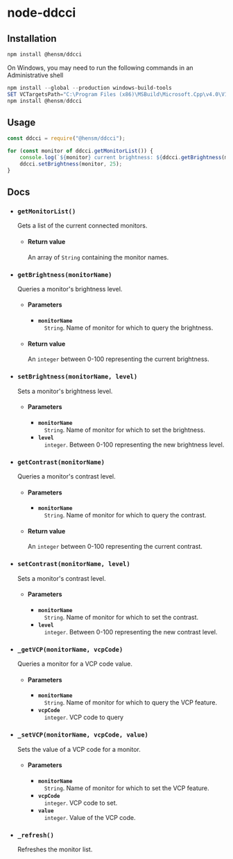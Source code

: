 # node-ddcci

## Installation

````bash
npm install @hensm/ddcci
````

On Windows, you may need to run the following commands in an Administrative shell

````powershell
npm install --global --production windows-build-tools
SET VCTargetsPath="C:\Program Files (x86)\MSBuild\Microsoft.Cpp\v4.0\V140"
npm install @hensm/ddcci
````

## Usage

````js
const ddcci = require("@hensm/ddcci");

for (const monitor of ddcci.getMonitorList()) {
    console.log(`${monitor} current brightness: ${ddcci.getBrightness(monitor)}`);
    ddcci.setBrightness(monitor, 25);
}
````

## Docs

* ### `getMonitorList()`
  Gets a list of the current connected monitors.
  * #### Return value
    An array of `String` containing the monitor names.

* ### `getBrightness(monitorName)`
  Queries a monitor's brightness level.
  * #### Parameters
    * **`monitorName`**  
      &emsp;`String`. Name of monitor for which to query the brightness.
  * #### Return value
    An `integer` between 0-100 representing the current brightness.

* ### `setBrightness(monitorName, level)`
  Sets a monitor's brightness level.
  * #### Parameters
    * **`monitorName`**  
      &emsp;`String`. Name of monitor for which to set the brightness.
    * **`level`**  
      &emsp;`integer`. Between 0-100 representing the new brightness level.

* ### `getContrast(monitorName)`
  Queries a monitor's contrast level.
  * #### Parameters
    * **`monitorName`**  
      &emsp;`String`. Name of monitor for which to query the contrast.
  * #### Return value
    An `integer` between 0-100 representing the current contrast.

* ### `setContrast(monitorName, level)`
  Sets a monitor's contrast level.
  * #### Parameters
    * **`monitorName`**  
      &emsp;`String`. Name of monitor for which to set the contrast.
    * **`level`**  
      &emsp;`integer`. Between 0-100 representing the new contrast level.

* ### `_getVCP(monitorName, vcpCode)`
  Queries a monitor for a VCP code value.
  * #### Parameters
    * **`monitorName`**  
      &emsp;`String`. Name of monitor for which to query the VCP feature.
    * **`vcpCode`**  
      &emsp;`integer`. VCP code to query

* ### `_setVCP(monitorName, vcpCode, value)`
  Sets the value of a VCP code for a monitor.
  * #### Parameters
    * **`monitorName`**  
      &emsp;`String`. Name of monitor for which to set the VCP feature.
    * **`vcpCode`**  
      &emsp;`integer`. VCP code to set.
    * **`value`**  
      &emsp;`integer`. Value of the VCP code.

* ### `_refresh()`
  Refreshes the monitor list.


